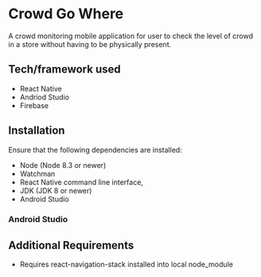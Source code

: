 # Crowd Go Where
A crowd monitoring mobile application for user to check the level of crowd in a store without having to be physically present. 

## Tech/framework used
- React Native
- Andriod Studio
- Firebase


## Installation
Ensure that the following dependencies are installed:
- Node (Node 8.3 or newer) 
- Watchman
- React Native command line interface, 
- JDK (JDK 8 or newer)
- Android Studio

### Android Studio


## Additional Requirements
- Requires react-navigation-stack installed into local node_module
